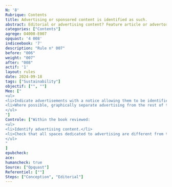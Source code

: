 ```yaml
---
N: '8'
Rubrique: Contents
title: Advertising or sponsored content is identified as such. 
abstract: Editorial or advertising content? Feature article or advertorial? Impartial opinion or sponsored post? It is better to specify what it is about, so Internet users will know what to expect and will have nothing to reproach you for.
categories: ["Contents"]
agrege: O4008-E007
opquast: '4 008'
indiceebook: '7'
description: "Rule n° 007"
before: "006"
weight: "007"
after: "008"
actif: '1'
layout: rules
date: 2024-09-18
tags: ["Sustainability"]
objectif: ["", ""]
Meo: ["
<ul>
<li>Indicate advertisements with a notice allowing them to be identified (advertising, advertising, partnerships, etc.).</li>
<li>Where possible, graphically separate advertising from the rest of the content.</li>
</ul>
"]
Controle: ["Within the book reviewed:
<ul>
<li>Identify advertising content.</li>
<li>Check that all spaces dedicated to advertising are different from the rest of the content and include a notice allowing them to be unambiguously identified; : typically, the mention “advertising”; » displayed above or below the relevant content.</li>
</ul>
"
]
epubcheck: 
ace: 
humancheck: true
Source: ["Opquast"]
Referentiel: [""]
Steps: ["Conception", "Editorial"]
---
```

